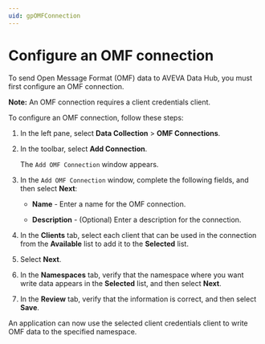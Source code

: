 ```yaml
---
uid: gpOMFConnection
---
```


# Configure an OMF connection

To send Open Message Format (OMF) data to AVEVA Data Hub, you must first configure an OMF connection. 

**Note:** An OMF connection requires a client credentials client.

To configure an OMF connection, follow these steps:

1. In the left pane, select **Data Collection** > **OMF Connections**.

2. In the toolbar, select **Add Connection**.

   The `Add OMF Connection` window appears.

1. In the `Add OMF Connection` window, complete the following fields, and then select **Next**:

   - **Name** - Enter a name for the OMF connection.

   - **Description** - (Optional) Enter a description for the connection.

1. In the **Clients** tab, select each client that can be used in the connection from the **Available** list to add it to the **Selected** list. 

1. Select **Next**.

1. In the **Namespaces** tab, verify that the namespace where you want write data appears in the **Selected** list, and then select **Next**.
   
1. In the **Review** tab, verify that the information is correct, and then select **Save**.  

An application can now use the selected client credentials client to write OMF data to the specified namespace.
